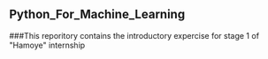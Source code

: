 ## Python_For_Machine_Learning
###This reporitory contains the introductory expercise for stage 1 of "Hamoye" internship
